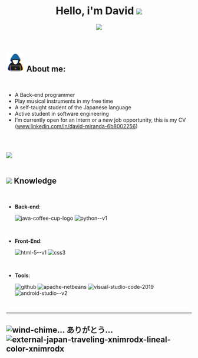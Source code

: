 <h1 align="center"><b>Hello, i'm David </b><img src="https://media.giphy.com/media/hvRJCLFzcasrR4ia7z/giphy.gif" width="35"></h1>
<!--  -->
<p align="center">
    <a href="https://github.com/DenverCoder1/readme-typing-svg"><img src="https://readme-typing-svg.herokuapp.com?font=Time+New+Roman&color=cyan&size=25&center=true&vCenter=true&width=600&height=100&lines=Self-taught+Back-End+Programmer,;Student+engineering+software,;Active+Learner;"></a>

</p>

<br>

## <picture><img src = "https://github.com/0xAbdulKhalid/0xAbdulKhalid/raw/main/assets/mdImages/about_me.gif" width = 50px></picture> **About me:**


<br>

- A Back-end programmer
- Play musical instruments in my free time
- A self-taught student of the Japanese language
- Active student in software engineering
- I’m currently open for an Intern or a new job opportunity, this is my CV (www.linkedin.com/in/david-miranda-6b8002256)

<br><br>

<img src="https://user-images.githubusercontent.com/73097560/115834477-dbab4500-a447-11eb-908a-139a6edaec5c.gif"><br><br>

## <img src="https://media2.giphy.com/media/QssGEmpkyEOhBCb7e1/giphy.gif?cid=ecf05e47a0n3gi1bfqntqmob8g9aid1oyj2wr3ds3mg700bl&rid=giphy.gif" width ="25"><b> Knowledge</b>
<br>

<p align="center">

- **Back-end**:

  <img width="80" height="80" src="https://img.icons8.com/fluency/48/java-coffee-cup-logo.png" alt="java-coffee-cup-logo"/>
  <img width="70" height="70" src="https://img.icons8.com/color/48/python--v1.png" alt="python--v1"/>
  
<br>   
    
- **Front-End**:

  <img width="75" height="75" src="https://img.icons8.com/color/48/html-5--v1.png" alt="html-5--v1"/>
  <img width="75" height="75" src="https://img.icons8.com/fluency/48/css3.png" alt="css3"/>
   
<br>

- **Tools**:

    <img width="70" height="70" src="https://img.icons8.com/glyph-neue/64/FFFFFF/github.png" alt="github"/>
    <img width="70" height="70" src="https://img.icons8.com/color/48/apache-netbeans.png" alt="apache-netbeans"/>
    <img width="70" height="70" src="https://img.icons8.com/fluency/48/visual-studio-code-2019.png" alt="visual-studio-code-2019"/>
    <img width="70" height="70" src="https://img.icons8.com/color/48/android-studio--v2.png" alt="android-studio--v2"/>

<br>

</p>

-----

## <b><img width="30" height="30" src="https://img.icons8.com/emoji/48/wind-chime.png" alt="wind-chime"/>... ありがとう...<img width="30" height="30" src="https://img.icons8.com/external-xnimrodx-lineal-color-xnimrodx/64/external-japan-traveling-xnimrodx-lineal-color-xnimrodx.png" alt="external-japan-traveling-xnimrodx-lineal-color-xnimrodx"/></b>
